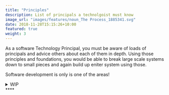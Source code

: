 ```yaml
---
title: "Principles"
description: List of principals a technolgoist must know
image_url: "images/features/noun_The Process_1885341.svg"
date: 2018-11-28T15:15:26+10:00
featured: true
weight: 3
---
```


As a software Technology Principal, you must be aware of loads of principals and advice others about each of them in depth.
Using those principles and foundations, you would be able to break large scale systems down to small pieces and again build up eniter system using those.

Software development is only is one of the areas!

<details>
<summary>WIP</summary>
<pre> 

`Title`:

  1. A
  2.  B
     * b-1
     * b-2
  3.  C


</pre>
</details>
****